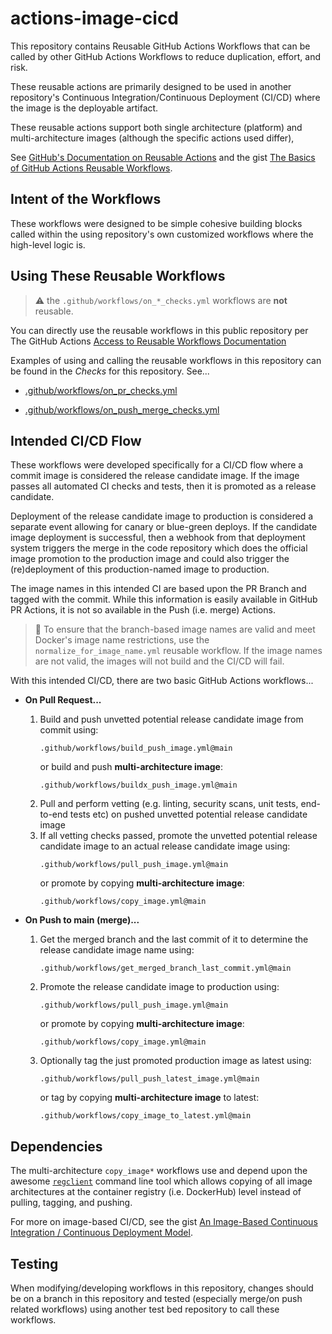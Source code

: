 # actions-image-cicd
This repository contains Reusable GitHub Actions Workflows
that can be called by other GitHub Actions Workflows to
reduce duplication, effort, and risk.

These reusable actions are primarily designed to be used
in another repository's Continuous Integration/Continuous Deployment
(CI/CD) where the image is the deployable artifact.

These reusable actions support both single architecture (platform)
and multi-architecture images (although the specific actions used differ),

See [GitHub's Documentation on Reusable Actions](https://docs.github.com/en/actions/using-workflows/reusing-workflows)
and the gist [The Basics of GitHub Actions Reusable Workflows](https://gist.github.com/brianjbayer/a1e73789fa26deda500c829d1b4d0d88).

## Intent of the Workflows
These workflows were designed to be simple cohesive building blocks called
within the using repository's own customized workflows where the high-level
logic is.

## Using These Reusable Workflows
> :warning: the `.github/workflows/on_*_checks.yml` workflows are
> **not** reusable.

You can directly use the reusable workflows in this public repository per
The GitHub Actions
[Access to Reusable Workflows Documentation](https://docs.github.com/en/actions/using-workflows/reusing-workflows#access-to-reusable-workflows)

Examples of using and calling the reusable workflows in this repository
can be found in the _Checks_ for this repository.  See...
  * [.github/workflows/on_pr_checks.yml](https://github.com/brianjbayer/actions-image-cicd/blob/main/.github/workflows/on_pr_checks.yml)

  * [.github/workflows/on_push_merge_checks.yml](https://github.com/brianjbayer/actions-image-cicd/blob/main/.github/workflows/on_push_merge_checks.yml)


## Intended CI/CD Flow
These workflows were developed specifically for a CI/CD flow where a commit
image is considered the release candidate image.  If the image passes all
automated CI checks and tests, then it is promoted as a release candidate.

Deployment of the release candidate image to production is considered a
separate event allowing for canary or blue-green deploys.  If the
candidate image deployment is successful, then a webhook from that
deployment system triggers the merge in the code repository which
does the official image promotion to the production image and could
also trigger the (re)deployment of this production-named image to
production.

The image names in this intended CI are based upon the PR Branch and
tagged with the commit.  While this information is easily available
in GitHub PR Actions, it is not so available in the Push (i.e. merge)
Actions.

> :eyes: To ensure that the branch-based image names are valid and
> meet Docker's image name restrictions, use the
> `normalize_for_image_name.yml` reusable workflow.  If the image
> names are not valid, the images will not build and the CI/CD will
> fail.

With this intended CI/CD, there are two basic GitHub Actions workflows...
  * **On Pull Request...**
    1. Build and push unvetted potential release candidate image from
       commit using:
       ```
       .github/workflows/build_push_image.yml@main
       ```
       or build and push **multi-architecture image**:
       ```
       .github/workflows/buildx_push_image.yml@main
       ```
    2. Pull and perform vetting (e.g. linting, security scans,
       unit tests, end-to-end tests etc) on pushed unvetted potential
       release candidate image
    3. If all vetting checks passed, promote the unvetted potential
       release candidate image to an actual release candidate image
       using:
       ```
       .github/workflows/pull_push_image.yml@main
       ```
       or promote by copying **multi-architecture image**:
       ```
       .github/workflows/copy_image.yml@main
       ```

  * **On Push to main (merge)...**
    1. Get the merged branch and the last commit of it to determine
      the release candidate image name using:
       ```
       .github/workflows/get_merged_branch_last_commit.yml@main
       ```
    2. Promote the release candidate image to production using:
       ```
       .github/workflows/pull_push_image.yml@main
       ```
       or promote by copying **multi-architecture image**:
       ```
       .github/workflows/copy_image.yml@main
       ```
    3. Optionally tag the just promoted production image as latest
       using:
       ```
       .github/workflows/pull_push_latest_image.yml@main
       ```
       or tag by copying **multi-architecture image** to latest:
       ```
       .github/workflows/copy_image_to_latest.yml@main
       ```

## Dependencies
The multi-architecture `copy_image*` workflows use and depend upon the awesome
[`regclient`](https://github.com/regclient/regclient)
command line tool which allows copying of all image architectures
at the container registry (i.e. DockerHub) level instead of pulling,
tagging, and pushing.


For more on image-based CI/CD, see the gist
[An Image-Based Continuous Integration / Continuous Deployment Model](https://gist.github.com/brianjbayer/e5e9f07e0923d8d097d7b03803ea837b).

## Testing
When modifying/developing workflows in this repository, changes should
be on a branch in this repository and tested (especially merge/on push
related workflows) using another test bed repository to call these
workflows.
